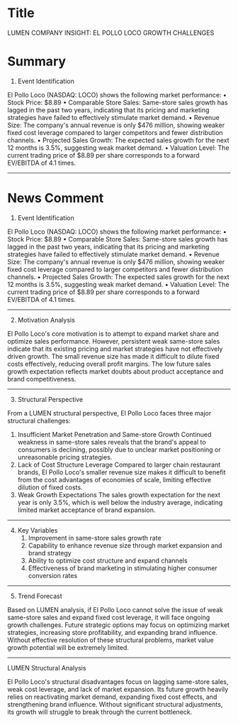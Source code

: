 # Title
LUMEN COMPANY INSIGHT: EL POLLO LOCO GROWTH CHALLENGES

# Summary
1. Event Identification

El Pollo Loco (NASDAQ: LOCO) shows the following market performance:
   • Stock Price: $8.89
   • Comparable Store Sales: Same-store sales growth has lagged in the past two years, indicating that its pricing and marketing strategies have failed to effectively stimulate market demand.
   • Revenue Size: The company's annual revenue is only $476 million, showing weaker fixed cost leverage compared to larger competitors and fewer distribution channels.
   • Projected Sales Growth: The expected sales growth for the next 12 months is 3.5%, suggesting weak market demand.
   • Valuation Level: The current trading price of $8.89 per share corresponds to a forward EV/EBITDA of 4.1 times.

---

# News Comment
1. Event Identification

El Pollo Loco (NASDAQ: LOCO) shows the following market performance:
   • Stock Price: $8.89
   • Comparable Store Sales: Same-store sales growth has lagged in the past two years, indicating that its pricing and marketing strategies have failed to effectively stimulate market demand.
   • Revenue Size: The company's annual revenue is only $476 million, showing weaker fixed cost leverage compared to larger competitors and fewer distribution channels.
   • Projected Sales Growth: The expected sales growth for the next 12 months is 3.5%, suggesting weak market demand.
   • Valuation Level: The current trading price of $8.89 per share corresponds to a forward EV/EBITDA of 4.1 times.

---

2. Motivation Analysis

El Pollo Loco's core motivation is to attempt to expand market share and optimize sales performance. However, persistent weak same-store sales indicate that its existing pricing and market strategies have not effectively driven growth. The small revenue size has made it difficult to dilute fixed costs effectively, reducing overall profit margins. The low future sales growth expectation reflects market doubts about product acceptance and brand competitiveness.

---

3. Structural Perspective

From a LUMEN structural perspective, El Pollo Loco faces three major structural challenges:
   1. Insufficient Market Penetration and Same-store Growth
   Continued weakness in same-store sales reveals that the brand's appeal to consumers is declining, possibly due to unclear market positioning or unreasonable pricing strategies.
   2. Lack of Cost Structure Leverage
   Compared to larger chain restaurant brands, El Pollo Loco's smaller revenue size makes it difficult to benefit from the cost advantages of economies of scale, limiting effective dilution of fixed costs.
   3. Weak Growth Expectations
   The sales growth expectation for the next year is only 3.5%, which is well below the industry average, indicating limited market acceptance of brand expansion.

---

4. Key Variables
   1. Improvement in same-store sales growth rate
   2. Capability to enhance revenue size through market expansion and brand strategy
   3. Ability to optimize cost structure and expand channels
   4. Effectiveness of brand marketing in stimulating higher consumer conversion rates

---

5. Trend Forecast

Based on LUMEN analysis, if El Pollo Loco cannot solve the issue of weak same-store sales and expand fixed cost leverage, it will face ongoing growth challenges. Future strategic options may focus on optimizing market strategies, increasing store profitability, and expanding brand influence. Without effective resolution of these structural problems, market value growth potential will be extremely limited.

---

LUMEN Structural Analysis

El Pollo Loco's structural disadvantages focus on lagging same-store sales, weak cost leverage, and lack of market expansion. Its future growth heavily relies on reactivating market demand, expanding fixed cost effects, and strengthening brand influence. Without significant structural adjustments, its growth will struggle to break through the current bottleneck.
